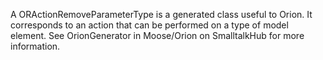 A ORActionRemoveParameterType is a generated class useful to Orion. It corresponds to an action that can be performed on a type of model element. See OrionGenerator in Moose/Orion on SmalltalkHub for more information.